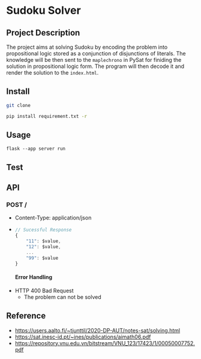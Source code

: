 # Sudoku Solver

## Project Description
The project aims at solving Sudoku by encoding the problem into propositional logic stored as a conjunction of disjunctions of literals. The knowledge will be then sent to the `maplechrono` in PySat for finiding the solution in propositional logic form. The program will then decode it and render the solution to the `index.html`.

## Install
``` sh
git clone
```
``` sh
pip install requirement.txt -r
```
## Usage
```
flask --app server run
```
## Test

## API

### POST /
* Content-Type: application/json
*   ```javascript
    // Sucessful Response
    {
        "11": $value,
        "12": $value,
        ...
        "99": $value
    }
    ```
    #### Error Handling
* HTTP 400 Bad Request
    - The problem can not be solved

## Reference
- https://users.aalto.fi/~tjunttil/2020-DP-AUT/notes-sat/solving.html
- https://sat.inesc-id.pt/~ines/publications/aimath06.pdf
- https://repository.vnu.edu.vn/bitstream/VNU_123/17423/1/00050007752.pdf

